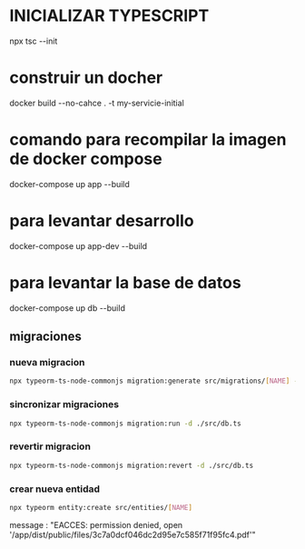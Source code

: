 # INICIALIZAR TYPESCRIPT
npx tsc --init

# construir un docher 
docker build --no-cahce . -t my-servicie-initial

# comando para recompilar la imagen de docker compose 
docker-compose up app --build

# para levantar desarrollo
docker-compose up app-dev --build

# para levantar la base de datos
docker-compose up db --build

## migraciones
### nueva migracion
```bash
npx typeorm-ts-node-commonjs migration:generate src/migrations/[NAME] -d ./src/db.ts
```

### sincronizar migraciones
```bash
npx typeorm-ts-node-commonjs migration:run -d ./src/db.ts
```

### revertir migracion
```bash
npx typeorm-ts-node-commonjs migration:revert -d ./src/db.ts
```

### crear nueva entidad
```bash
npx typeorm entity:create src/entities/[NAME]
```

message
: 
"EACCES: permission denied, open '/app/dist/public/files/3c7a0dcf046dc2d95e7c585f71f95fc4.pdf'"